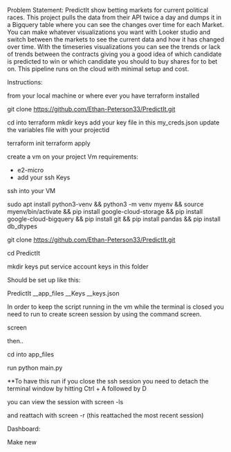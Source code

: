 Problem Statement: 
PredictIt show betting markets for current political races.  This project pulls the data from their API twice a day and dumps it in a Bigquery table where you can see the changes over time for each Market.  You can make whatever visualizations you want with Looker studio and switch between the markets to see the current data and how it has changed over time. With the timeseries visualizations you can see the trends or lack of trends between the contracts giving you a good idea of which candidate is predicted to win or which candidate you should to buy shares for to bet on.  This pipeline runs on the cloud with minimal setup and cost.   


Instructions:

from your local machine or where ever you have terraform installed

git clone https://github.com/Ethan-Peterson33/PredictIt.git

cd into terraform
mkdir keys
add your key file in this my_creds.json
update the variables file with your projectid

terraform init
terraform apply

create a vm on your project
Vm requirements:
  - e2-micro
  - add your ssh Keys 

ssh into your VM


sudo apt install python3-venv &&
python3 -m venv myenv &&
source myenv/bin/activate &&
pip install google-cloud-storage &&
pip install google-cloud-bigquery &&
pip install git &&
pip install pandas &&
pip install db_dtypes


git clone https://github.com/Ethan-Peterson33/PredictIt.git

cd PredictIt 

mkdir keys
put service account keys in this folder 


Should be set up like this:

PredictIt
__app_files
__Keys
   __keys.json

In order to keep the script running in the vm while the terminal is closed you need to run to create screen session by using the command screen.

screen

then..

cd into app_files


run python main.py

**To have this run if you close the ssh session you need to detach the terminal window by hitting Ctrl + A followed by D 


you can view the session with 
screen -ls


and reattach with screen -r  (this reattached the most recent session)



Dashboard:

Make new 




